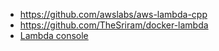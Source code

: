 - https://github.com/awslabs/aws-lambda-cpp
- https://github.com/TheSriram/docker-lambda
- [Lambda console](https://eu-west-2.console.aws.amazon.com/lambda/home)
